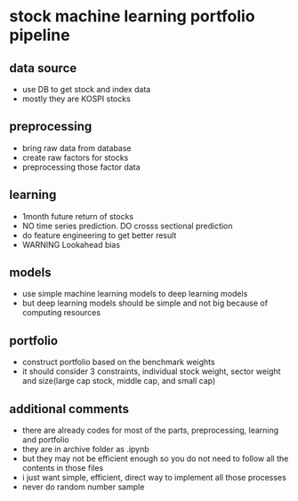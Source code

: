 # stock machine learning portfolio pipeline
## data source 
- use DB to get stock and index data
- mostly they are KOSPI stocks

## preprocessing
- bring raw data from database
- create raw factors for stocks
- preprocessing those factor data


## learning
- 1month future return of stocks
- NO time series prediction. DO crosss sectional prediction
- do feature engineering to get better result
- WARNING Lookahead bias

## models
- use simple machine learning models to deep learning models
- but deep learning models should be simple and not big because of computing resources


## portfolio
- construct portfolio based on the benchmark weights 
- it should consider 3 constraints, individual stock weight, sector weight and size(large cap stock, middle cap, and small cap)


## additional comments 
- there are already codes for most of the parts, preprocessing, learning and portfolio
- they are in archive folder as .ipynb 
- but they may not be efficient enough so you do not need to follow all the contents in those files
- i just want simple, efficient, direct way to implement all those processes
- never do random number sample

